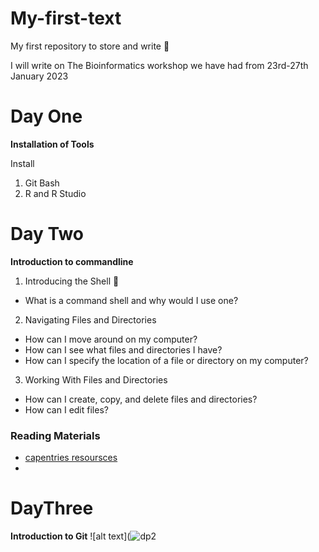 # My-first-text
My first repository to store and write 🥰

I will write on The Bioinformatics workshop we have had from 23rd-27th January 2023

# Day One
**Installation of Tools**

Install 
1. Git Bash
2. R and R Studio

# Day Two
**Introduction to commandline**
1. Introducing the Shell 🥰	
- What is a command shell and why would I use one?
2. Navigating Files and Directories	
- How can I move around on my computer?
- How can I see what files and directories I have?
- How can I specify the location of a file or directory on my computer?
3. Working With Files and Directories
- How can I create, copy, and delete files and directories?
- How can I edit files?

### Reading Materials
- [capentries resoursces](https://winfrednyoroka.github.io/2023_01_23_Laikipia_Uni_online/)
- 
# DayThree
**Introduction to Git**
![alt text](![dp2](https://user-images.githubusercontent.com/123539650/214541025-bc61adce-a89e-46cc-adc9-56c588c4a5e6.jpg)

